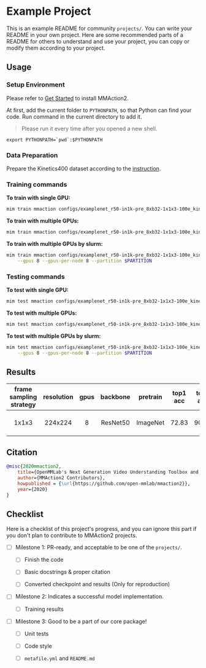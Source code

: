# Example Project

This is an example README for community `projects/`. You can write your README in your own project. Here are
some recommended parts of a README for others to understand and use your project, you can copy or modify them
according to your project.

## Usage

### Setup Environment

Please refer to [Get Started](https://mmaction2.readthedocs.io/en/1.x/get_started.html) to install MMAction2.

At first, add the current folder to `PYTHONPATH`, so that Python can find your code. Run command in the current directory to add it.

> Please run it every time after you opened a new shell.

```shell
export PYTHONPATH=`pwd`:$PYTHONPATH
```

### Data Preparation

Prepare the Kinetics400 dataset according to the [instruction](https://github.com/open-mmlab/mmaction2/blob/1.x/tools/data/kinetics/README.md).

### Training commands

**To train with single GPU:**

```bash
mim train mmaction configs/examplenet_r50-in1k-pre_8xb32-1x1x3-100e_kinetics400-rgb.py
```

**To train with multiple GPUs:**

```bash
mim train mmaction configs/examplenet_r50-in1k-pre_8xb32-1x1x3-100e_kinetics400-rgb.py --launcher pytorch --gpus 8
```

**To train with multiple GPUs by slurm:**

```bash
mim train mmaction configs/examplenet_r50-in1k-pre_8xb32-1x1x3-100e_kinetics400-rgb.py --launcher slurm \
    --gpus 8 --gpus-per-node 8 --partition $PARTITION
```

### Testing commands

**To test with single GPU:**

```bash
mim test mmaction configs/examplenet_r50-in1k-pre_8xb32-1x1x3-100e_kinetics400-rgb.py $CHECKPOINT
```

**To test with multiple GPUs:**

```bash
mim test mmaction configs/examplenet_r50-in1k-pre_8xb32-1x1x3-100e_kinetics400-rgb.py $CHECKPOINT --launcher pytorch --gpus 8
```

**To test with multiple GPUs by slurm:**

```bash
mim test mmaction configs/examplenet_r50-in1k-pre_8xb32-1x1x3-100e_kinetics400-rgb.py $CHECKPOINT --launcher slurm \
    --gpus 8 --gpus-per-node 8 --partition $PARTITION
```

## Results

| frame sampling strategy | resolution | gpus | backbone  | pretrain | top1 acc | top5 acc |  testing protocol  |               config              |                           ckpt |                           log |
| :---------------------: | :--: |:--: | :-------: | :------: | :------: | :------: | :----------------: |  :------------------------------: | -----------------------------: | ----------------------------: |
|          1x1x3          |  224x224  |8   | ResNet50  | ImageNet |  72.83   |  90.65   | 25 clips x 10 crop | [config](./configs/examplenet_r50-in1k-pre_8xb32-1x1x3-100e_kinetics400-rgb.py) | [ckpt](CKPT-LINK) | [log](LOG-LINK) |

## Citation

<!-- Replace to the citation of the paper your project refers to. -->

```bibtex
@misc{2020mmaction2,
    title={OpenMMLab's Next Generation Video Understanding Toolbox and Benchmark},
    author={MMAction2 Contributors},
    howpublished = {\url{https://github.com/open-mmlab/mmaction2}},
    year={2020}
}
```

## Checklist

Here is a checklist of this project's progress, and you can ignore this part if you don't plan to contribute to MMAction2 projects.

- [ ] Milestone 1: PR-ready, and acceptable to be one of the `projects/`.

  - [ ] Finish the code

    <!-- The code's design shall follow existing interfaces and convention. For example, each model component should be registered into `mmcls.registry.MODELS` and configurable via a config file. -->

  - [ ] Basic docstrings & proper citation

    <!-- Each major class should contains a docstring, describing its functionality and arguments. If your code is copied or modified from other open-source projects, don't forget to cite the source project in docstring and make sure your behavior is not against its license. Typically, we do not accept any code snippet under GPL license. [A Short Guide to Open Source Licenses](https://medium.com/nationwide-technology/a-short-guide-to-open-source-licenses-cf5b1c329edd) -->

  - [ ] Converted checkpoint and results (Only for reproduction)

    <!-- If you are reproducing the result from a paper, make sure the model in the project can match that results. Also please provide checkpoint links or a checkpoint conversion script for others to get the pre-trained model. -->

- [ ] Milestone 2: Indicates a successful model implementation.

  - [ ] Training results

    <!-- If you are reproducing the result from a paper, train your model from scratch and verified that the final result can match the original result. Usually, ±0.1% is acceptable for the image classification task on ImageNet-1k. -->

- [ ] Milestone 3: Good to be a part of our core package!

  - [ ] Unit tests

    <!-- Unit tests for the major module are required. [Example](https://github.com/open-mmlab/mmaction2/blob/1.x/tests/models/backbones/test_resnet.py) -->

  - [ ] Code style

    <!-- Refactor your code according to reviewer's comment. -->

  - [ ] `metafile.yml` and `README.md`

    <!-- It will used for MMAction2 to acquire your models. [Example](https://github.com/open-mmlab/mmaction2/blob/1.x/configs/recognition/swin/metafile.yml). In particular, you may have to refactor this README into a standard one. [Example](https://github.com/open-mmlab/mmaction2/blob/1.x/configs/recognition/swin/README.md) -->
